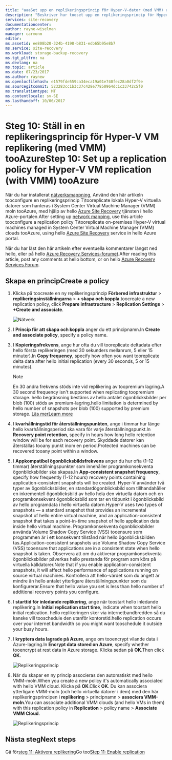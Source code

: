 ```yaml
---
title: "aaaSet upp en replikeringsprincip för Hyper-V-dator (med VMM) replikering tooAzure med Azure Site Recovery | Microsoft Docs"
description: "Beskriver hur tooset upp en replikeringsprincip för Hyper-V-dator (med VMM) replikering tooAzure med Azure Site Recovery"
services: site-recovery
documentationcenter: 
author: rayne-wiselman
manager: carmonm
editor: 
ms.assetid: ee808b20-324b-4198-b831-edb65b95e8b7
ms.service: site-recovery
ms.workload: storage-backup-recovery
ms.tgt_pltfrm: na
ms.devlang: na
ms.topic: article
ms.date: 07/23/2017
ms.author: raynew
ms.openlocfilehash: e1579fde559ca34eca19a01e740fec28a0df2f9e
ms.sourcegitcommit: 523283cc1b3c37c428e77850964dc1c33742c5f0
ms.translationtype: MT
ms.contentlocale: sv-SE
ms.lasthandoff: 10/06/2017
---
```

# <a name="step-10-set-up-a-replication-policy-for-hyper-v-vm-replication-with-vmm-tooazure"></a><span data-ttu-id="26480-103">Steg 10: Ställ in en replikeringsprincip för Hyper-V VM replikering (med VMM) tooAzure</span><span class="sxs-lookup"><span data-stu-id="26480-103">Step 10: Set up a replication policy for Hyper-V VM replication (with VMM) tooAzure</span></span>


<span data-ttu-id="26480-104">När du har installerat [nätverksmappning](vmm-to-azure-walkthrough-network-mapping.md), Använd den här artikeln tooconfigure en replikeringsprincip T\tooreplicate lokala Hyper-V virtuella datorer som hanteras i System Center Virtual Machine Manager (VMM) moln tooAzure, med hjälp av hello [ Azure Site Recovery](site-recovery-overview.md) tjänsten i hello Azure-portalen.</span><span class="sxs-lookup"><span data-stu-id="26480-104">After setting up [network mapping](vmm-to-azure-walkthrough-network-mapping.md), use this article tooconfigure a replication policy T\tooreplicate on-premises Hyper-V virtual machines managed in System Center Virtual Machine Manager (VMM) clouds tooAzure, using hello [Azure Site Recovery](site-recovery-overview.md) service in hello Azure portal.</span></span>

<span data-ttu-id="26480-105">När du har läst den här artikeln efter eventuella kommentarer längst ned hello, eller på hello [Azure Recovery Services-forumet](https://social.msdn.microsoft.com/forums/azure/home?forum=hypervrecovmgr).</span><span class="sxs-lookup"><span data-stu-id="26480-105">After reading this article, post any comments at hello bottom, or on hello [Azure Recovery Services Forum](https://social.msdn.microsoft.com/forums/azure/home?forum=hypervrecovmgr).</span></span>



## <a name="create-a-policy"></a><span data-ttu-id="26480-106">Skapa en princip</span><span class="sxs-lookup"><span data-stu-id="26480-106">Create a policy</span></span>

1. <span data-ttu-id="26480-107">Klicka på toocreate en ny replikeringsprincip **Förbered infrastruktur** > **replikeringsinställningarna** > **+ skapa och koppla**.</span><span class="sxs-lookup"><span data-stu-id="26480-107">toocreate a new replication policy, click **Prepare infrastructure** > **Replication Settings** > **+Create and associate**.</span></span>

    ![Nätverk](./media/vmm-to-azure-walkthrough-replication/gs-replication.png)
2. <span data-ttu-id="26480-109">I **Princip för att skapa och koppla** anger du ett principnamn.</span><span class="sxs-lookup"><span data-stu-id="26480-109">In **Create and associate policy**, specify a policy name.</span></span>
3. <span data-ttu-id="26480-110">I **Kopieringsfrekvens**, ange hur ofta du vill tooreplicate deltadata efter hello första replikeringen (med 30 sekunders mellanrum, 5 eller 15 minuter).</span><span class="sxs-lookup"><span data-stu-id="26480-110">In **Copy frequency**, specify how often you want tooreplicate delta data after hello initial replication (every 30 seconds, 5 or 15 minutes).</span></span>

    > [!NOTE]
    >  <span data-ttu-id="26480-111">En 30 andra frekvens stöds inte vid replikering av toopremium lagring.</span><span class="sxs-lookup"><span data-stu-id="26480-111">A 30 second frequency isn't supported when replicating toopremium storage.</span></span> <span data-ttu-id="26480-112">hello begränsning bestäms av hello antalet ögonblicksbilder per blob (100) stöds av premium-lagring.</span><span class="sxs-lookup"><span data-stu-id="26480-112">hello limitation is determined by hello number of snapshots per blob (100) supported by premium storage.</span></span> [<span data-ttu-id="26480-113">Läs mer</span><span class="sxs-lookup"><span data-stu-id="26480-113">Learn more</span></span>](../storage/common/storage-premium-storage.md#snapshots-and-copy-blob)

4. <span data-ttu-id="26480-114">I **kvarhållningstid för återställningspunkten**, ange i timmar hur länge hello kvarhållningsperiod ska vara för varje återställningspunkt.</span><span class="sxs-lookup"><span data-stu-id="26480-114">In **Recovery point retention**, specify in hours how long hello retention window will be for each recovery point.</span></span> <span data-ttu-id="26480-115">Skyddade datorer kan återställas tooany punkt inom en period.</span><span class="sxs-lookup"><span data-stu-id="26480-115">Protected machines can be recovered tooany point within a window.</span></span>
5. <span data-ttu-id="26480-116">I **Appkompatibel ögonblicksbildsfrekvens** anger du hur ofta (1–12 timmar) återställningspunkter som innehåller programkonsekventa ögonblicksbilder ska skapas.</span><span class="sxs-lookup"><span data-stu-id="26480-116">In **App-consistent snapshot frequency**, specify how frequently (1-12 hours) recovery points containing application-consistent snapshots will be created.</span></span> <span data-ttu-id="26480-117">Hyper-V använder två typer av ögonblicksbilder, en standardögonblicksbild som tillhandahåller en inkrementell ögonblicksbild av hello hela den virtuella datorn och en programkonsekvent ögonblicksbild som tar en tidpunkt i ögonblicksbild av hello programdata i hello virtuella datorn.</span><span class="sxs-lookup"><span data-stu-id="26480-117">Hyper-V uses two types of snapshots — a standard snapshot that provides an incremental snapshot of hello entire virtual machine, and an application-consistent snapshot that takes a point-in-time snapshot of hello application data inside hello virtual machine.</span></span> <span data-ttu-id="26480-118">Programkonsekventa ögonblicksbilder använda Volume Shadow Copy Service (VSS) tooensure som programmen är i ett konsekvent tillstånd när hello ögonblicksbilden tas.</span><span class="sxs-lookup"><span data-stu-id="26480-118">Application-consistent snapshots use Volume Shadow Copy Service (VSS) tooensure that applications are in a consistent state when hello snapshot is taken.</span></span> <span data-ttu-id="26480-119">Observera att om du aktiverar programkonsekventa ögonblicksbilder påverkas hello prestanda för program som körs på virtuella källdatorer.</span><span class="sxs-lookup"><span data-stu-id="26480-119">Note that if you enable application-consistent snapshots, it will affect hello performance of applications running on source virtual machines.</span></span> <span data-ttu-id="26480-120">Kontrollera att hello-värdet som du angett är mindre än hello antalet ytterligare återställningspunkter som du konfigurerar.</span><span class="sxs-lookup"><span data-stu-id="26480-120">Ensure that hello value you set is less than hello number of additional recovery points you configure.</span></span>
6. <span data-ttu-id="26480-121">I **starttid för inledande replikering**, ange när toostart hello inledande replikering.</span><span class="sxs-lookup"><span data-stu-id="26480-121">In **Initial replication start time**, indicate when toostart hello initial replication.</span></span> <span data-ttu-id="26480-122">hello replikeringen sker via internetbandbredden så du kanske vill tooschedule den utanför kontorstid.</span><span class="sxs-lookup"><span data-stu-id="26480-122">hello replication occurs over your internet bandwidth so you might want tooschedule it outside your busy hours.</span></span>
7. <span data-ttu-id="26480-123">I **kryptera data lagrade på Azure**, ange om tooencrypt vilande data i Azure-lagring.</span><span class="sxs-lookup"><span data-stu-id="26480-123">In **Encrypt data stored on Azure**, specify whether tooencrypt at rest data in Azure storage.</span></span> <span data-ttu-id="26480-124">Klicka sedan på **OK**.</span><span class="sxs-lookup"><span data-stu-id="26480-124">Then click **OK**.</span></span>

    ![Replikeringsprincip](./media/vmm-to-azure-walkthrough-replication/gs-replication2.png)
8. <span data-ttu-id="26480-126">När du skapar en ny princip associeras den automatiskt med hello VMM-moln.</span><span class="sxs-lookup"><span data-stu-id="26480-126">When you create a new policy it's automatically associated with hello VMM cloud.</span></span> <span data-ttu-id="26480-127">Klicka på **OK**.</span><span class="sxs-lookup"><span data-stu-id="26480-127">Click **OK**.</span></span> <span data-ttu-id="26480-128">Du kan associera ytterligare VMM-moln (och hello virtuella datorer i dem) med den här replikeringsprincipen i **replikering** > principnamn > **associera VMM-moln**.</span><span class="sxs-lookup"><span data-stu-id="26480-128">You can associate additional VMM clouds (and hello VMs in them) with this replication policy in **Replication** > policy name > **Associate VMM Cloud**.</span></span>

    ![Replikeringsprincip](./media/vmm-to-azure-walkthrough-replication/policy-associate.png)



## <a name="next-steps"></a><span data-ttu-id="26480-130">Nästa steg</span><span class="sxs-lookup"><span data-stu-id="26480-130">Next steps</span></span>

<span data-ttu-id="26480-131">Gå för[steg 11: Aktivera replikering](vmm-to-azure-walkthrough-enable-replication.md)</span><span class="sxs-lookup"><span data-stu-id="26480-131">Go too[Step 11: Enable replication](vmm-to-azure-walkthrough-enable-replication.md)</span></span>
